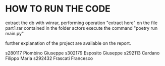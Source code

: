 # HOW TO RUN THE CODE
extract the db with winrar, performing operation "extract here" on the file part1.rar contained in the folder actors
execute the command "poetry run main.py"

further explanation of the project are available on the report.

s280117 Piombino Giuseppe
s302179 Esposito Giuseppe
s292113 Cardano Filippo Maria
s292432 Frascati Francesco
